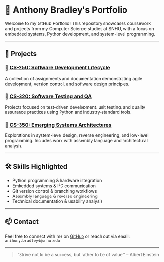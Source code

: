 # 💼 Anthony Bradley's Portfolio

Welcome to my GitHub Portfolio! This repository showcases coursework and projects from my Computer Science studies at SNHU, with a focus on embedded systems, Python development, and system-level programming.

---

## 📂 Projects

### 🔧 [CS-250: Software Development Lifecycle](./CS-250)
A collection of assignments and documentation demonstrating agile development, version control, and software design principles.

### 🧠 [CS-320: Software Testing and QA](./CS-320)
Projects focused on test-driven development, unit testing, and quality assurance practices using Python and industry-standard tools.

### 🔐 [CS-350: Emerging Systems Architectures](./CS-350)
Explorations in system-level design, reverse engineering, and low-level programming. Includes work with assembly language and architectural analysis.

---

## 🛠️ Skills Highlighted

- Python programming & hardware integration
- Embedded systems & I²C communication
- Git version control & branching workflows
- Assembly language & reverse engineering
- Technical documentation & usability analysis

---

## 📫 Contact

Feel free to connect with me on [GitHub](https://github.com/Engiell) or reach out via email: `anthony.bradley4@snhu.edu`

---

> “Strive not to be a success, but rather to be of value.” – Albert Einstein

